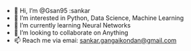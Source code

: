 - 👋 Hi, I’m @Gsan95 :sankar
- 👀 I’m interested in Python, Data Science, Machine Learning
- 🌱 I’m currently learning Neural Networks
- 💞️ I’m looking to collaborate on Anything 
- 📫 Reach me via emai: sankar.gangaikondan@gmail.com

<!---
Gsan95/Gsan95 is a ✨ special ✨ repository because its `README.md` (this file) appears on your GitHub profile.
You can click the Preview link to take a look at your changes.
--->
